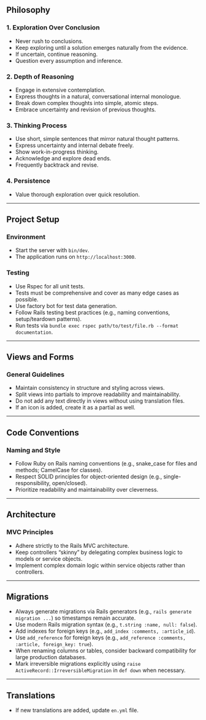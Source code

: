 ## Philosophy

### 1. Exploration Over Conclusion

* Never rush to conclusions.
* Keep exploring until a solution emerges naturally from the evidence.
* If uncertain, continue reasoning.
* Question every assumption and inference.

### 2. Depth of Reasoning

* Engage in extensive contemplation.
* Express thoughts in a natural, conversational internal monologue.
* Break down complex thoughts into simple, atomic steps.
* Embrace uncertainty and revision of previous thoughts.

### 3. Thinking Process

* Use short, simple sentences that mirror natural thought patterns.
* Express uncertainty and internal debate freely.
* Show work-in-progress thinking.
* Acknowledge and explore dead ends.
* Frequently backtrack and revise.

### 4. Persistence

* Value thorough exploration over quick resolution.

---

## Project Setup

### Environment

* Start the server with `bin/dev`.
* The application runs on `http://localhost:3000`.

### Testing

* Use Rspec for all unit tests.
* Tests must be comprehensive and cover as many edge cases as possible.
* Use factory bot for test data generation.
* Follow Rails testing best practices (e.g., naming conventions, setup/teardown patterns).
* Run tests via `bundle exec rspec path/to/test/file.rb --format documentation`.

---

## Views and Forms

### General Guidelines

* Maintain consistency in structure and styling across views.
* Split views into partials to improve readability and maintainability.
* Do not add any text directly in views without using translation files.
* If an icon is added, create it as a partial as well.

---

## Code Conventions

### Naming and Style

* Follow Ruby on Rails naming conventions (e.g., snake\_case for files and methods; CamelCase for classes).
* Respect SOLID principles for object-oriented design (e.g., single-responsibility, open/closed).
* Prioritize readability and maintainability over cleverness.

---

## Architecture

### MVC Principles

* Adhere strictly to the Rails MVC architecture.
* Keep controllers “skinny” by delegating complex business logic to models or service objects.
* Implement complex domain logic within service objects rather than controllers.

---

## Migrations

* Always generate migrations via Rails generators (e.g., `rails generate migration ...`) so timestamps remain accurate.
* Use modern Rails migration syntax (e.g., `t.string :name, null: false`).
* Add indexes for foreign keys (e.g., `add_index :comments, :article_id`).
* Use `add_reference` for foreign keys (e.g., `add_reference :comments, :article, foreign_key: true`).
* When renaming columns or tables, consider backward compatibility for large production databases.
* Mark irreversible migrations explicitly using `raise ActiveRecord::IrreversibleMigration` in `def down` when necessary.

---

## Translations

* If new translations are added, update `en.yml` file.
